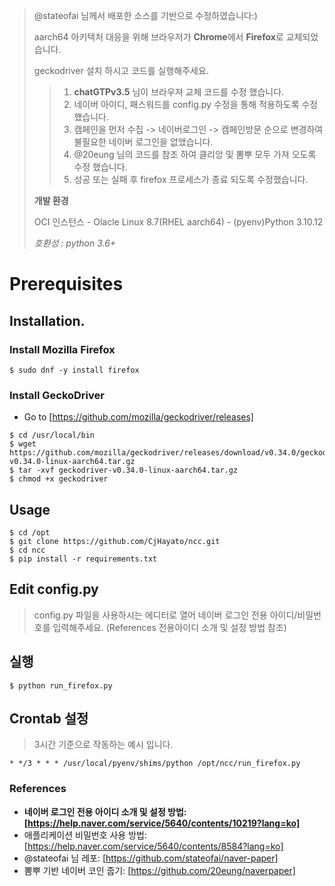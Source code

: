 > @stateofai 님께서 배포한 소스를 기반으로 수정하였습니다:)
> 
> aarch64 아키텍처 대응을 위해 브라우저가 **Chrome**에서 **Firefox**로 교체되었습니다.
> 
> geckodriver 설치 하시고 코드를 실행해주세요.
>
>> 1. **chatGTPv3.5** 님이 브라우져 교체 코드를 수정 했습니다.
>> 2. 네이버 아이디, 패스워드를 config.py 수정을 통해 적용하도록 수정했습니다.
>> 3. 캠페인을 먼저 수집 -> 네이버로그인 -> 캠페인방문 순으로 변경하여 불필요한 네이버 로그인을 없앴습니다.
>> 4. @20eung 님의 코드를 참조 하여 클리앙 및 뽐뿌 모두 가져 오도록 수정 했습니다.
>> 5. 성공 또는 실패 후 firefox 프로세스가 종료 되도록 수정했습니다.
>
> **개발 환경**
> 
> OCI 인스턴스 - Olacle Linux 8.7(RHEL aarch64) - (pyenv)Python 3.10.12
>
> *호환성 : python 3.6+*

# Prerequisites
## Installation.
### Install Mozilla Firefox
```
$ sudo dnf -y install firefox
```
### Install GeckoDriver
- Go to [https://github.com/mozilla/geckodriver/releases]

```
$ cd /usr/local/bin
$ wget https://github.com/mozilla/geckodriver/releases/download/v0.34.0/geckodriver-v0.34.0-linux-aarch64.tar.gz
$ tar -xvf geckodriver-v0.34.0-linux-aarch64.tar.gz
$ chmod +x geckodriver
```

## Usage
```
$ cd /opt
$ git clone https://github.com/CjHayato/ncc.git
$ cd ncc
$ pip install -r requirements.txt
```

## Edit config.py
> config.py 파일을 사용하시는 에디터로 열어 네이버 로그인 전용 아이디/비밀번호를 입력해주세요. (References 전용아이디 소개 및 설정 방법 참조)

## 실행
```
$ python run_firefox.py
```

## Crontab 설정
> 3시간 기준으로 작동하는 예시 입니다.
```
* */3 * * * /usr/local/pyenv/shims/python /opt/ncc/run_firefox.py
```

### References
* **네이버 로그인 전용 아이디 소개 및 설정 방법: [https://help.naver.com/service/5640/contents/10219?lang=ko]**
* 애플리케이션 비밀번호 사용 방법: [https://help.naver.com/service/5640/contents/8584?lang=ko]
* @stateofai 님 레포: [https://github.com/stateofai/naver-paper]
* 뽐뿌 기반 네이버 코인 줍기: [https://github.com/20eung/naverpaper]
